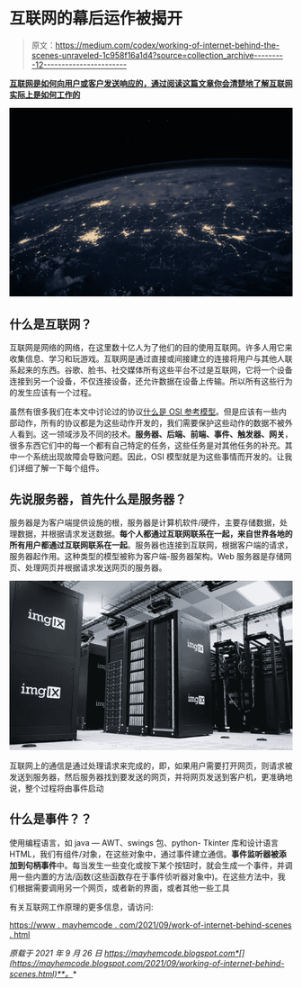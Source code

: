 # 互联网的幕后运作被揭开

> 原文：<https://medium.com/codex/working-of-internet-behind-the-scenes-unraveled-1c958f16a1d4?source=collection_archive---------12----------------------->

[**互联网是如何向用户或客户发送响应的，通过阅读这篇文章你会清楚地了解互联网实际上是如何工作的**](https://mayhemcode.blogspot.com/2021/09/working-of-internet-behind-scenes.html)

![](img/68966488d7e08bb48ae4a2e9a1d2119c.png)

## 什么是互联网？

互联网是网络的网络，在这里数十亿人为了他们的目的使用互联网。许多人用它来收集信息、学习和玩游戏。互联网是通过直接或间接建立的连接将用户与其他人联系起来的东西。谷歌、脸书、社交媒体所有这些平台不过是互联网，它将一个设备连接到另一个设备，不仅连接设备，还允许数据在设备上传输。所以所有这些行为的发生应该有一个过程。

虽然有很多我们在本文中讨论过的协议[什么是 OSI 参考模型](https://mayhemcode.blogspot.com/2021/07/what-is-osi-reference-model-explained.html)。但是应该有一些内部动作，所有的协议都是为这些动作开发的，我们需要保护这些动作的数据不被外人看到。这一领域涉及不同的技术。**服务器、后端、前端、事件、触发器、网关**，很多东西它们中的每一个都有自己特定的任务，这些任务是对其他任务的补充。其中一个系统出现故障会导致问题。因此，OSI 模型就是为这些事情而开发的。让我们详细了解一下每个组件。

## 先说服务器，首先什么是服务器？

服务器是为客户端提供设施的根，服务器是计算机软件/硬件，主要存储数据，处理数据，并根据请求发送数据。**每个人都通过互联网联系在一起，来自世界各地的所有用户都通过互联网联系在一起**。服务器也连接到互联网，根据客户端的请求，服务器起作用。这种类型的模型被称为客户端-服务器架构。Web 服务器是存储网页、处理网页并根据请求发送网页的服务器。

![](img/789181383af551d82870ece908c763f6.png)

互联网上的通信是通过处理请求来完成的，即，如果用户需要打开网页，则请求被发送到服务器，然后服务器找到要发送的网页，并将网页发送到客户机，更准确地说，整个过程将由事件启动

## 什么是事件？？

使用编程语言，如 java — AWT、swings 包、python- Tkinter 库和设计语言 HTML，我们有组件/对象，在这些对象中，通过事件建立通信。**事件监听器被添加到句柄事件**中。每当发生一些变化或按下某个按钮时，就会生成一个事件，并调用一些内置的方法/函数(这些函数存在于事件侦听器对象中)。在这些方法中，我们根据需要调用另一个网页，或者新的界面，或者其他一些工具

有关互联网工作原理的更多信息，请访问:

[https://www . mayhemcode . com/2021/09/work-of-internet-behind-scenes . html](https://www.mayhemcode.com/2021/09/working-of-internet-behind-scenes.html)

*原载于 2021 年 9 月 26 日 https://mayhemcode.blogspot.com*[](https://mayhemcode.blogspot.com/2021/09/working-of-internet-behind-scenes.html)**。**
